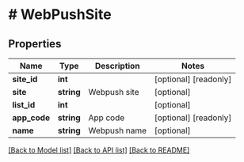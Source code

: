 # # WebPushSite

## Properties

Name | Type | Description | Notes
------------ | ------------- | ------------- | -------------
**site_id** | **int** |  | [optional] [readonly] 
**site** | **string** | Webpush site | [optional] 
**list_id** | **int** |  | [optional] 
**app_code** | **string** | App code | [optional] [readonly] 
**name** | **string** | Webpush name | [optional] 

[[Back to Model list]](../../README.md#documentation-for-models) [[Back to API list]](../../README.md#documentation-for-api-endpoints) [[Back to README]](../../README.md)



